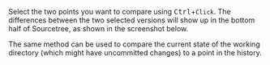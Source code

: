 Select the two points you want to compare using <kbd>Ctrl</kbd>+`Click`. The differences between the two selected versions will show up in the bottom half of Sourcetree, as shown in the screenshot below.

<pic src="images/sourcetree_2.png" height="200" />
<p/>

The same method can be used to compare the current state of the working directory (which might have uncommitted changes) to a point in the history.

<pic src="images/sourcetree_3.png" height="100" />
<p/>
